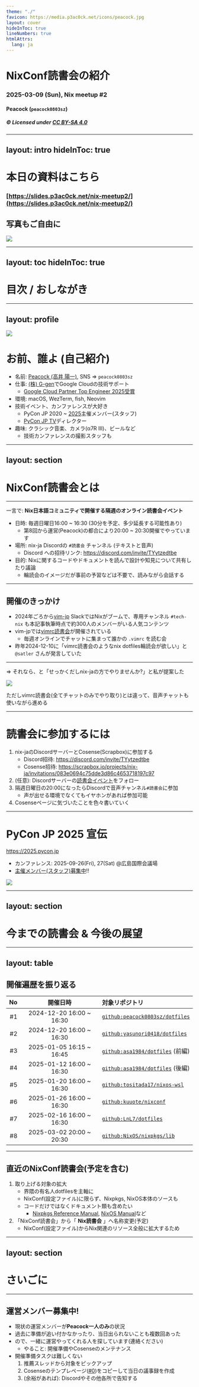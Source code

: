 ```yaml
---
theme: "./"
favicon: https://media.p3ac0ck.net/icons/peacock.jpg
layout: cover
hideInToc: true
lineNumbers: true
htmlAttrs:
  lang: ja
---
```


# NixConf読書会の紹介

### 2025-03-09 (Sun), Nix meetup #2

#### Peacock (`peacock0803sz`)

##### © Licensed under [CC BY-SA 4.0](https://creativecommons.org/licenses/by-sa/4.0/)

---
layout: intro
hideInToc: true
---

# 本日の資料はこちら

### [https://slides.p3ac0ck.net/nix-meetup2/](https://slides.p3ac0ck.net/nix-meetup2/)

## 写真もご自由に <twemoji-camera />

<img src="/qrcode.svg" />

---
layout: toc
hideInToc: true
---

# 目次 / おしながき

<Toc maxDepth="2" columns="1" />

---
layout: profile
---

<img src="https://media.p3ac0ck.net/icons/PyConAPAC2023.jpg" />

# お前、誰よ (自己紹介)

- 名前: [Peacock (高井 陽一)](https://p3ac0ck.net), SNS => `peacock0803sz`
- 仕事: [(株) G-gen](https://g-gen.co.jp/)でGoogle Cloudの技術サポート
    - [Google Cloud Partner Top Engineer 2025受賞](https://g-gen.co.jp/news/pte_2025.html)
- 環境: macOS, WezTerm, fish, Neovim
- 技術イベント、カンファレンスが大好き
    - PyCon JP 2020 ~ [2025](https://2025.pycon.jp/)主催メンバー(スタッフ)
    - [PyCon JP TV](https://tv.pycon.jp)ディレクター
- 趣味: クラシック音楽、カメラ(α7R III)、ビールなど
    - 技術カンファレンスの撮影スタッフも

---
layout: section
---

# NixConf読書会とは

---

一言で: **Nix日本語コミュニティで開催する隔週のオンライン読書会イベント**

- 日時: 毎週日曜日16:00 ~ 16:30 (30分を予定、多少延長する可能性あり)
    - 第8回から運営(Peacock)の都合により20:00 ~ 20:30開催でやっています
- 場所: nix-ja Discordの `#読書会` チャンネル (テキストと音声)
    - Discord への招待リンク: https://discord.com/invite/TYytzedtbe
- 目的: Nixに関するコードやドキュメントを読んで設計や知見について共有したり議論
    - 輪読会のイメージだが事前の予習などは不要で、読みながら会話する

---

## 開催のきっかけ

- 2024年ごろから[vim-jp](https://vim-jp.org/) SlackではNixがブームで、専用チャンネル `#tech-nix` も本記事執筆時点で約300人のメンバーがいる人気コンテンツ
- vim-jpでは[vimrc読書会](https://vim-jp.org/reading-vimrc/)が開催されている
    - 毎週オンラインでチャットに集まって誰かの `.vimrc` を読む会
- 昨年2024-12-10に「vimrc読書会のようなnix dotfiles輪読会が欲しい」と `@satler` さんが発言していた

---

=> それなら、と「せっかくだしnix-jaの方でやりませんか?」と私が提案した

![](/background.png)

ただしvimrc読書会(全てチャットのみでやり取り)とは違って、音声チャットも使いながら進める

---

# 読書会に参加するには

1. nix-jaのDiscordサーバーとCosense(Scrapbox)に参加する
    - Discord招待: <https://discord.com/invite/TYytzedtbe>
    - Cosense招待: <https://scrapbox.io/projects/nix-ja/invitations/083e0694c75dde3d86c4653718197c97>
1. (任意): Discordサーバーの[読書会イベント](https://discord.gg/x3NWnPY6?event=1344492171226513479)をフォロー
1. 隔週日曜日の20:00になったらDiscordで音声チャンネル`#読書会`に参加
    - 声が出せる環境でなくてもイヤホンがあれば参加可能
1. Cosenseページに気づいたことを色々書いていく

---

# PyCon JP 2025 宣伝

<https://2025.pycon.jp>

- カンファレンス: 2025-09-26(Fri), 27(Sat) @広島国際会議場
- [主催メンバー(スタッフ)募集中](https://pyconjp.blogspot.com/2024/12/call-for-organizing-members-ja.html)!!

![](/PyConJP2025.png)

---
layout: section
---

# 今までの読書会 & 今後の展望

---
layout: table
---

## 開催遍歴を振り返る

|  No | 開催日時                 | 対象リポジトリ                                                                                                   |
| --: | :----------------------: | :--------------------------------------------------------------------------------------------------------------- |
|  #1 | 2024-12-20 16:00 ~ 16:30 | [`github:peacock0803sz/dotfiles`](https://github.com/peacock0803sz/dotfiles/)                                    |
|  #2 | 2024-12-20 16:00 ~ 16:30 | [`github:yasunori0418/dotfiles`](https://github.com/yasunori0418/dotfiles)                                       |
|  #3 | 2025-01-05 16:15 ~ 16:45 | [`github:asa1984/dotfiles`](https://github.com/asa1984/dotfiles) (前編)                                          |
|  #4 | 2025-01-12 16:00 ~ 16:30 | [`github:asa1984/dotfiles`](https://github.com/asa1984/dotfiles) (後編)                                          |
|  #5 | 2025-01-20 16:00 ~ 16:30 | [`github:tositada17/nixos-wsl`](https://github.com/tositada17/nixos-wsl)                                         |
|  #6 | 2025-01-26 16:00 ~ 16:30 | [`github:kuuote/nixconf`](https://github.com/kuuote/nixconf)                                                     |
|  #7 | 2025-02-16 16:00 ~ 16:30 | [`github:LnL7/dotfiles`](https://github.com/LnL7/dotfiles)                                                       |
|  #8 | 2025-03-02 20:00 ~ 20:30 | [`github:NixOS/nixpkgs/lib`](https://github.com/NixOS/nixpkgs/tree/7daee98dd85539a25440feaac0cb8ad4e461253f/lib) |

---

## 直近のNixConf読書会(予定を含む)

1. 取り上げる対象の拡大
    - 界隈の有名人dotfilesを主軸に
    - NixConf(設定ファイル)に限らず、Nixpkgs, NixOS本体のソースも
    - コードだけではなくドキュメント類も含めたい
        - [Nixpkgs Reference Manual](https://nixos.org/manual/nixpkgs/stable/), [NixOS Manual](https://nixos.org/manual/nixos/stable/)など
1. 「NixConf読書会」から「 **Nix読書会** 」へ名称変更(予定)
    - NixConf(設定ファイル)からNix関連のリソース全般に拡大するため

---
layout: section
---

# さいごに

---

## 運営メンバー募集中!

- 現状の運営メンバーが**Peacock一人のみ**の状況
- 過去に準備が追い付かなかったり、当日出られないことも複数回あった
- ので、一緒に運営やってくれる人を探しています(連絡ください)
    - やること: 開催準備やCosenseのメンテナンス
- 開催準備タスクは難しくない
    1. 推薦スレッドから対象をピックアップ
    1. Cosenseのテンプレページ([#0](https://scrapbox.io/nix-ja/NixConf読書会%230))をコピーして当日の議事録を作成
    1. (余裕があれば): Discordやその他各所で告知する

